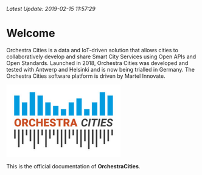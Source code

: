 *Latest Update: 2019-02-15 11:57:29*

# Welcome

Orchestra Cities is a data and IoT-driven solution that allows cities to collaboratively develop and share Smart City Services using Open APIs and Open Standards. Launched in 2018, Orchestra Cities was developed and tested with Antwerp and Helsinki and is now being trialled in Germany. The Orchestra Cities software platform is driven by Martel Innovate.

![OC Logo](rsrc/OC_Logo_color-300x190.jpg)

This is the official documentation of **OrchestraCities**.
